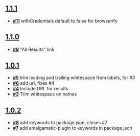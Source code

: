 
## [**1.1.1**](https://github.com/ucsf-ckm/amalgamatic-ucsflibdbs/issues?milestone=4&state=closed)
- [**#11**](https://github.com/ucsf-ckm/amalgamatic-ucsflibdbs/issues/11) withCredentials default to false for browserify

## [**1.1.0**](https://github.com/ucsf-ckm/amalgamatic-ucsflibdbs/issues?milestone=3&state=closed)
- [**#9**](https://github.com/ucsf-ckm/amalgamatic-ucsflibdbs/issues/9) &quot;All Results&quot; link

## [**1.0.1**](https://github.com/ucsf-ckm/amalgamatic-ucsflibdbs/issues?milestone=1&state=closed)
- [**#5**](https://github.com/ucsf-ckm/amalgamatic-ucsflibdbs/issues/5) trim leading and trailing whitespace from labels, for #3
- [**#6**](https://github.com/ucsf-ckm/amalgamatic-ucsflibdbs/issues/6) add url, fixes #4
- [**#4**](https://github.com/ucsf-ckm/amalgamatic-ucsflibdbs/issues/4) Include URL for results
- [**#3**](https://github.com/ucsf-ckm/amalgamatic-ucsflibdbs/issues/3) Trim whitespace on names

## [**1.0.2**](https://github.com/ucsf-ckm/amalgamatic-ucsflibdbs/issues?milestone=2&state=closed)
- [**#8**](https://github.com/ucsf-ckm/amalgamatic-ucsflibdbs/issues/8) add keywords to package.json, closes #7
- [**#7**](https://github.com/ucsf-ckm/amalgamatic-ucsflibdbs/issues/7) add amalgamatic-plugin to keywords in package.json

